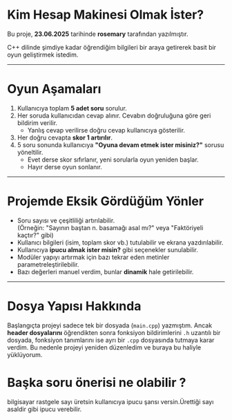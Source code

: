# Kim Hesap Makinesi Olmak İster?

Bu proje, **23.06.2025** tarihinde **rosemary** tarafından yazılmıştır.

C++ dilinde şimdiye kadar öğrendiğim bilgileri bir araya getirerek basit bir oyun geliştirmek istedim.

---

#  Oyun Aşamaları

1. Kullanıcıya toplam **5 adet soru** sorulur.
2. Her soruda kullanıcıdan cevap alınır. Cevabın doğruluğuna göre geri bildirim verilir.
   - Yanlış cevap verilirse doğru cevap kullanıcıya gösterilir.
3. Her doğru cevapta **skor 1 artırılır**.
4. 5 soru sonunda kullanıcıya **"Oyuna devam etmek ister misiniz?"** sorusu yöneltilir.
   - Evet derse skor sıfırlanır, yeni sorularla oyun yeniden başlar.
   - Hayır derse oyun sonlanır.
   
---

# Projemde Eksik Gördüğüm Yönler

- Soru sayısı ve çeşitliliği artırılabilir.  
  (Örneğin: "Sayının baştan n. basamağı asal mı?" veya "Faktöriyeli kaçtır?" gibi)
- Kullanıcı bilgileri (isim, toplam skor vb.) tutulabilir ve ekrana yazdırılabilir.
- Kullanıcıya **ipucu almak ister misin?** gibi seçenekler sunulabilir.
- Modüler yapıyı artırmak için bazı tekrar eden metinler parametreleştirilebilir.
- Bazı değerleri manuel verdim, bunlar **dinamik** hale getirilebilir.

---

#  Dosya Yapısı Hakkında

Başlangıçta projeyi sadece tek bir dosyada (`main.cpp`) yazmıştım. Ancak **header dosyalarını** öğrendikten sonra 
fonksiyon bildirimlerini `.h` uzantılı bir dosyada, fonksiyon tanımlarını ise ayrı bir `.cpp` dosyasında tutmaya karar verdim.
Bu nedenle projeyi yeniden düzenledim ve buraya bu haliyle yüklüyorum.

# Başka soru önerisi ne olabilir ?
  bilgisayar rastgele sayı üretsin kullanıcıya ipucu şansı versin.Ürettiği sayı asaldir gibi ipucu verebilir.

